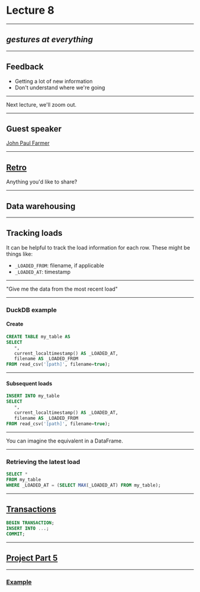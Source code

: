 # Lecture 8

---

## _gestures at everything_

---

## Feedback

- Getting a lot of new information
- Don't understand where we're going

---

Next lecture, we'll zoom out.

---

## Guest speaker

[John Paul Farmer](https://www.linkedin.com/in/johnpaulfarmer)

---

## [Retro](../docs/project.md#retro)

Anything you'd like to share?

---

## Data warehousing

---

## Tracking loads

It can be helpful to track the load information for each row. These might be things like:

- `_LOADED_FROM`: filename, if applicable
- `_LOADED_AT`: timestamp

---

"Give me the data from the most recent load"

---

### DuckDB example

#### Create

```sql
CREATE TABLE my_table AS
SELECT
   *,
   current_localtimestamp() AS _LOADED_AT,
   filename AS _LOADED_FROM
FROM read_csv('[path]', filename=true);
```

---

#### Subsequent loads

```sql
INSERT INTO my_table
SELECT
   *,
   current_localtimestamp() AS _LOADED_AT,
   filename AS _LOADED_FROM
FROM read_csv('[path]', filename=true);
```

---

You can imagine the equivalent in a DataFrame.

---

### Retrieving the latest load

```sql
SELECT *
FROM my_table
WHERE _LOADED_AT = (SELECT MAX(_LOADED_AT) FROM my_table);
```

---

## [Transactions](https://duckdb.org/docs/stable/sql/statements/transactions.html)

```sql
BEGIN TRANSACTION;
INSERT INTO ...;
COMMIT;
```

---

## [Project Part 5](../docs/project.md#part-5)

---

### [Example](../examples/bigquery/query.py)
